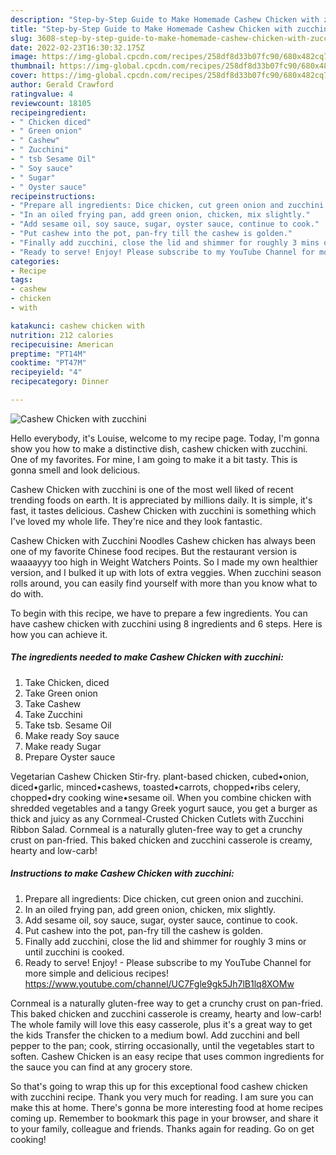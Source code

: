 ```yaml
---
description: "Step-by-Step Guide to Make Homemade Cashew Chicken with zucchini"
title: "Step-by-Step Guide to Make Homemade Cashew Chicken with zucchini"
slug: 3608-step-by-step-guide-to-make-homemade-cashew-chicken-with-zucchini
date: 2022-02-23T16:30:32.175Z
image: https://img-global.cpcdn.com/recipes/258df8d33b07fc90/680x482cq70/cashew-chicken-with-zucchini-recipe-main-photo.jpg
thumbnail: https://img-global.cpcdn.com/recipes/258df8d33b07fc90/680x482cq70/cashew-chicken-with-zucchini-recipe-main-photo.jpg
cover: https://img-global.cpcdn.com/recipes/258df8d33b07fc90/680x482cq70/cashew-chicken-with-zucchini-recipe-main-photo.jpg
author: Gerald Crawford
ratingvalue: 4
reviewcount: 18105
recipeingredient:
- " Chicken diced"
- " Green onion"
- " Cashew"
- " Zucchini"
- " tsb Sesame Oil"
- " Soy sauce"
- " Sugar"
- " Oyster sauce"
recipeinstructions:
- "Prepare all ingredients: Dice chicken, cut green onion and zucchini."
- "In an oiled frying pan, add green onion, chicken, mix slightly."
- "Add sesame oil, soy sauce, sugar, oyster sauce, continue to cook."
- "Put cashew into the pot, pan-fry till the cashew is golden."
- "Finally add zucchini, close the lid and shimmer for roughly 3 mins or until zucchini is cooked."
- "Ready to serve! Enjoy! Please subscribe to my YouTube Channel for more simple and delicious recipes! https://www.youtube.com/channel/UC7Fgle9gk5Jh7lB1lq8XOMw"
categories:
- Recipe
tags:
- cashew
- chicken
- with

katakunci: cashew chicken with 
nutrition: 212 calories
recipecuisine: American
preptime: "PT14M"
cooktime: "PT47M"
recipeyield: "4"
recipecategory: Dinner

---
```



![Cashew Chicken with zucchini](https://img-global.cpcdn.com/recipes/258df8d33b07fc90/680x482cq70/cashew-chicken-with-zucchini-recipe-main-photo.jpg)

Hello everybody, it's Louise, welcome to my recipe page. Today, I'm gonna show you how to make a distinctive dish, cashew chicken with zucchini. One of my favorites. For mine, I am going to make it a bit tasty. This is gonna smell and look delicious.

Cashew Chicken with zucchini is one of the most well liked of recent trending foods on earth. It is appreciated by millions daily. It is simple, it's fast, it tastes delicious. Cashew Chicken with zucchini is something which I've loved my whole life. They're nice and they look fantastic.

Cashew Chicken with Zucchini Noodles Cashew chicken has always been one of my favorite Chinese food recipes. But the restaurant version is waaaayyy too high in Weight Watchers Points. So I made my own healthier version, and I bulked it up with lots of extra veggies. When zucchini season rolls around, you can easily find yourself with more than you know what to do with.


To begin with this recipe, we have to prepare a few ingredients. You can have cashew chicken with zucchini using 8 ingredients and 6 steps. Here is how you can achieve it.

<!--inarticleads1-->

##### The ingredients needed to make Cashew Chicken with zucchini:

1. Take  Chicken, diced
1. Take  Green onion
1. Take  Cashew
1. Take  Zucchini
1. Take  tsb. Sesame Oil
1. Make ready  Soy sauce
1. Make ready  Sugar
1. Prepare  Oyster sauce


Vegetarian Cashew Chicken Stir-fry. plant-based chicken, cubed•onion, diced•garlic, minced•cashews, toasted•carrots, chopped•ribs celery, chopped•dry cooking wine•sesame oil. When you combine chicken with shredded vegetables and a tangy Greek yogurt sauce, you get a burger as thick and juicy as any Cornmeal-Crusted Chicken Cutlets with Zucchini Ribbon Salad. Cornmeal is a naturally gluten-free way to get a crunchy crust on pan-fried. This baked chicken and zucchini casserole is creamy, hearty and low-carb! 

<!--inarticleads2-->

##### Instructions to make Cashew Chicken with zucchini:

1. Prepare all ingredients: Dice chicken, cut green onion and zucchini.
1. In an oiled frying pan, add green onion, chicken, mix slightly.
1. Add sesame oil, soy sauce, sugar, oyster sauce, continue to cook.
1. Put cashew into the pot, pan-fry till the cashew is golden.
1. Finally add zucchini, close the lid and shimmer for roughly 3 mins or until zucchini is cooked.
1. Ready to serve! Enjoy! - Please subscribe to my YouTube Channel for more simple and delicious recipes! https://www.youtube.com/channel/UC7Fgle9gk5Jh7lB1lq8XOMw


Cornmeal is a naturally gluten-free way to get a crunchy crust on pan-fried. This baked chicken and zucchini casserole is creamy, hearty and low-carb! The whole family will love this easy casserole, plus it&#39;s a great way to get the kids Transfer the chicken to a medium bowl. Add zucchini and bell pepper to the pan; cook, stirring occasionally, until the vegetables start to soften. Cashew Chicken is an easy recipe that uses common ingredients for the sauce you can find at any grocery store. 

So that's going to wrap this up for this exceptional food cashew chicken with zucchini recipe. Thank you very much for reading. I am sure you can make this at home. There's gonna be more interesting food at home recipes coming up. Remember to bookmark this page in your browser, and share it to your family, colleague and friends. Thanks again for reading. Go on get cooking!
